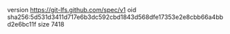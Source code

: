 version https://git-lfs.github.com/spec/v1
oid sha256:5d531d3411d717e6b3dc592cbd1843d568dfe17353e2e8cbb66a4bbd2e6bc11f
size 7418
